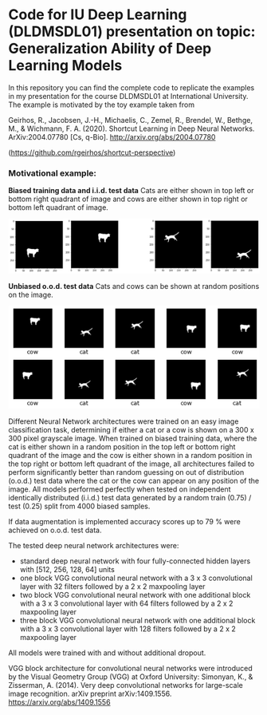 # Code for IU Deep Learning (DLDMSDL01) presentation on topic: Generalization Ability of Deep Learning Models

In this repository you can find the complete code to replicate the examples in my presentation for the course DLDMSDL01 at International University. The example is motivated by the toy example taken from

Geirhos, R., Jacobsen, J.-H., Michaelis, C., Zemel, R., Brendel, W., Bethge, M., & Wichmann, F. A. (2020). Shortcut Learning in Deep Neural Networks. ArXiv:2004.07780 [Cs, q-Bio]. http://arxiv.org/abs/2004.07780

(https://github.com/rgeirhos/shortcut-perspective)

### Motivational example:

**Biased training data and i.i.d. test data**
Cats are either shown in top left or bottom right quadrant of image and cows are either shown in top right or bottom left quadrant of image.

![ ](./images/cow_vs_cat_biased.png  "biased data")

**Unbiased o.o.d. test data**
Cats and cows can be shown at random positions on the image.

![](./images/cow_vs_cat_unbiased.png "unbiased data")

Different Neural Network architectures were trained on an easy image classification task, determining if either a cat or a cow is shown on a 300 x 300 pixel grayscale image. When trained on biased training data, where the cat is either shown in a random position in the top left or bottom right quadrant of the image and the cow is either shown in a random position in the top right or bottom left quadrant of the image, all architectures failed to perform significantly better than random guessing on out of distribution (o.o.d.) test data where the cat or the cow can appear on any position of the image. All models performed perfectly when tested on independent identically distributed (i.i.d.) test data generated by a random train (0.75) / test (0.25) split from 4000 biased samples.

If data augmentation is implemented accuracy scores up to 79 % were achieved on o.o.d. test data.

The tested deep neural network architectures were:
* standard deep neural network with four fully-connected hidden layers with [512, 256, 128, 64] units
* one block VGG convolutional neural network with a 3 x 3 convolutional layer with 32 filters followed by a 2 x 2 maxpooling layer
* two block VGG convolutional neural network with one additional block with a 3 x 3 convolutional layer with 64 filters followed by a 2 x 2 maxpooling layer
* three block VGG convolutional neural network with one additional block with a 3 x 3 convolutional layer with 128 filters followed by a 2 x 2 maxpooling layer

All models were trained with and without additional dropout.

VGG block architecture for convolutional neural networks were introduced by the Visual Geometry Group (VGG) at Oxford University:
Simonyan, K., & Zisserman, A. (2014). Very deep convolutional networks for large-scale image recognition. arXiv preprint arXiv:1409.1556. https://arxiv.org/abs/1409.1556